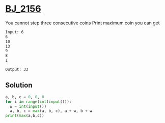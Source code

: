 # [BJ_2156](https://acmicpc.net/problem/2156)

You cannot step three consecutive coins
Print maximum coin you can get

```txt
Input: 6
6
10
13
9
8
1

Output: 33
```

## Solution

```py
a, b, c = 0, 0, 0
for i in range(int(input())):
  w = int(input())
  a, b, c = max(a, b, c), a + w, b + w
print(max(a,b,c))
```
